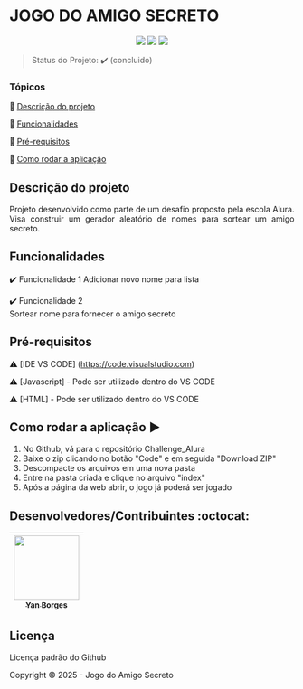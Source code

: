 <h1>JOGO DO AMIGO SECRETO</h1> 

<p align="center">
  <img src="https://img.shields.io/static/v1?label=javascript&message=language&color=blue&style=for-the-badge&logo=javascript"/>
  <img src="http://img.shields.io/static/v1?label=HTML&message=language&color=blue&style=for-the-badge&logo=html"/>
   <img src="http://img.shields.io/static/v1?label=STATUS&message=CONCLUIDO&color=GREEN&style=for-the-badge"/>
</p>

> Status do Projeto: :heavy_check_mark: (concluido)

### Tópicos 

:small_blue_diamond: [Descrição do projeto](#descrição-do-projeto)

:small_blue_diamond: [Funcionalidades](#funcionalidades)

:small_blue_diamond: [Pré-requisitos](#pré-requisitos)

:small_blue_diamond: [Como rodar a aplicação](#como-rodar-a-aplicação-arrow_forward)

## Descrição do projeto 

<p align="justify">
  Projeto desenvolvido como parte de um desafio proposto pela escola Alura.
  Visa construir um gerador aleatório de nomes para sortear um amigo secreto.
</p>

## Funcionalidades

:heavy_check_mark: Funcionalidade 1
Adicionar novo nome para lista

:heavy_check_mark: Funcionalidade 2  
Sortear nome para fornecer o amigo secreto

## Pré-requisitos

:warning: [IDE VS CODE] (https://code.visualstudio.com)

:warning: [Javascript] - Pode ser utilizado dentro do VS CODE

:warning: [HTML] - Pode ser utilizado dentro do VS CODE

## Como rodar a aplicação :arrow_forward:

1) No Github, vá para o repositório Challenge_Alura
2) Baixe o zip clicando no botão "Code" e em seguida "Download ZIP"
3) Descompacte os arquivos em uma nova pasta
4) Entre na pasta criada e clique no arquivo "index"
5) Após a página da web abrir, o jogo já poderá ser jogado

## Desenvolvedores/Contribuintes :octocat:

| [<img src="C:\Users\yan_b\Downloads\perfil" width=115><br><sub>Yan Borges</sub>](https://github.com/Yan403) |
| :---: |

## Licença 

Licença padrão do Github

Copyright :copyright: 2025 - Jogo do Amigo Secreto
